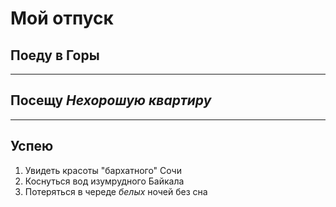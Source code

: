 # Мой отпуск

## Поеду в **Горы**

___
## Посещу *Нехорошую квартиру*

___
## Успею
1. Увидеть красоты "бархатного" Сочи
2. Коснуться вод изумрудного Байкала
3. Потеряться в череде *белых* ночей без сна